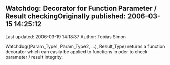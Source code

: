 ## Watchdog: Decorator for Function Parameter / Result checkingOriginally published: 2006-03-15 14:25:12 
Last updated: 2006-03-19 14:18:37 
Author: Tobias Simon 
 
Watchdog((Param_Type1, Param_Type2, ...), Result_Type) returns a function decorator which can easily be applied to functions in oder to check parameter / result integrity.